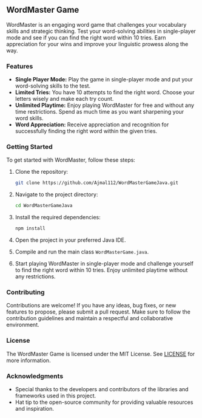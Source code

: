 ## WordMaster Game

WordMaster is an engaging word game that challenges your vocabulary skills and strategic thinking. Test your word-solving abilities in single-player mode and see if you can find the right word within 10 tries. Earn appreciation for your wins and improve your linguistic prowess along the way.

### Features

- **Single Player Mode:** Play the game in single-player mode and put your word-solving skills to the test.
- **Limited Tries:** You have 10 attempts to find the right word. Choose your letters wisely and make each try count.
- **Unlimited Playtime:** Enjoy playing WordMaster for free and without any time restrictions. Spend as much time as you want sharpening your word skills.
- **Word Appreciation:** Receive appreciation and recognition for successfully finding the right word within the given tries.

### Getting Started

To get started with WordMaster, follow these steps:

1. Clone the repository:

    ```bash
    git clone https://github.com/Ajmal112/WordMasterGameJava.git
    ```

2. Navigate to the project directory:

    ```bash
    cd WordMasterGameJava
    ```

3. Install the required dependencies:

    ```bash
    npm install
    ```

4. Open the project in your preferred Java IDE.
5. Compile and run the main class `WordMasterGame.java`.
6. Start playing WordMaster in single-player mode and challenge yourself to find the right word within 10 tries. Enjoy unlimited playtime without any restrictions.

### Contributing

Contributions are welcome! If you have any ideas, bug fixes, or new features to propose, please submit a pull request. Make sure to follow the contribution guidelines and maintain a respectful and collaborative environment.

### License

The WordMaster Game is licensed under the MIT License. See [LICENSE](LICENSE) for more information.

### Acknowledgments

- Special thanks to the developers and contributors of the libraries and frameworks used in this project.
- Hat tip to the open-source community for providing valuable resources and inspiration.

